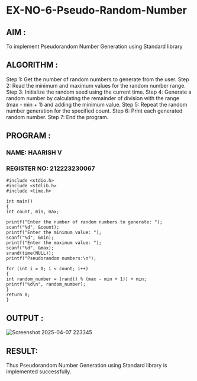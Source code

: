 # EX-NO-6-Pseudo-Random-Number

## AIM : 
To implement Pseudorandom Number Generation using Standard library

## ALGORITHM : 

Step 1: Get the number of random numbers to generate from the user.
Step 2: Read the minimum and maximum values for the random number range.
Step 3: Initialize the random seed using the current time.
Step 4: Generate a random number by calculating the remainder of division with the range
(max - min + 1) and adding the minimum value.
Step 5: Repeat the random number generation for the specified count.
Step 6: Print each generated random number.
Step 7: End the program.

## PROGRAM : 
### NAME: HAARISH V
### REGISTER NO: 212223230067
```
#include <stdio.h>
#include <stdlib.h>
#include <time.h>

int main()
{
int count, min, max;

printf("Enter the number of random numbers to generate: ");
scanf("%d", &count);
printf("Enter the minimum value: ");
scanf("%d", &min);
printf("Enter the maximum value: ");
scanf("%d", &max);
srand(time(NULL));
printf("Pseudorandom numbers:\n");

for (int i = 0; i < count; i++)
{
int random_number = (rand() % (max - min + 1)) + min;
printf("%d\n", random_number);
}
return 0;
}
```
## OUTPUT : 
![Screenshot 2025-04-07 223345](https://github.com/user-attachments/assets/252ca0d3-47c8-4bd5-ab52-1c86a6d68d2f)
## RESULT:
Thus Pseudorandom Number Generation using Standard library is implemented successfully.

